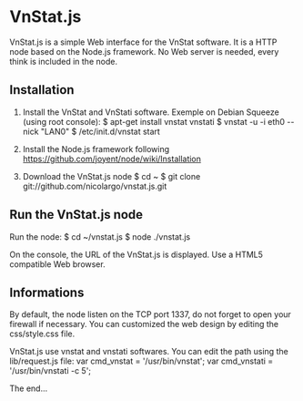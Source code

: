 VnStat.js
=========

VnStat.js is a simple Web interface for the VnStat software.
It is a HTTP node based on the Node.js framework.
No Web server is needed, every think is included in the node.

Installation
------------

1) Install the VnStat and VnStati software.
Exemple on Debian Squeeze (using root console):
	$ apt-get install vnstat vnstati
	$ vnstat -u -i eth0 --nick "LAN0"
	$ /etc/init.d/vnstat start

2) Install the Node.js framework following https://github.com/joyent/node/wiki/Installation

3) Download the VnStat.js node
	$ cd ~
	$ git clone git://github.com/nicolargo/vnstat.js.git

Run the VnStat.js node
----------------------

Run the node:
	$ cd ~/vnstat.js
	$ node ./vnstat.js

On the console, the URL of the VnStat.js is displayed.
Use a HTML5 compatible Web browser.

Informations
------------

By default, the node listen on the TCP port 1337, do not forget to open your firewall if necessary.
You can customized the web design by editing the css/style.css file.

VnStat.js use vnstat and vnstati softwares. You can edit the path using the lib/request.js file:
	var cmd_vnstat = '/usr/bin/vnstat';
	var cmd_vnstati = '/usr/bin/vnstati -c 5';

The end...